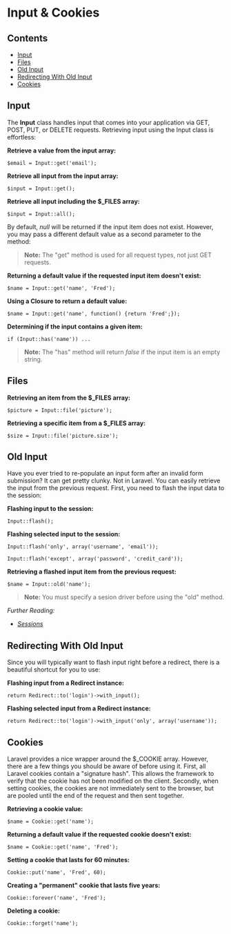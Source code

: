 # Input & Cookies

## Contents

- [Input](#input)
- [Files](#files)
- [Old Input](#old-input)
- [Redirecting With Old Input](#redirecting-with-old-input)
- [Cookies](#cookies)

<a name="input"></a>
## Input

The **Input** class handles input that comes into your application via GET, POST, PUT, or DELETE requests. Retrieving input using the Input class is effortless:

**Retrieve a value from the input array:**

	$email = Input::get('email');

**Retrieve all input from the input array:**

	$input = Input::get();

**Retrieve all input including the $_FILES array:**

	$input = Input::all();

By default, *null* will be returned if the input item does not exist. However, you may pass a different default value as a second parameter to the method:
> **Note:** The "get" method is used for all request types, not just GET requests.

**Returning a default value if the requested input item doesn't exist:**

	$name = Input::get('name', 'Fred');

**Using a Closure to return a default value:**

	$name = Input::get('name', function() {return 'Fred';});

**Determining if the input contains a given item:**

	if (Input::has('name')) ...

> **Note:** The "has" method will return *false* if the input item is an empty string.

<a name="files"></a>
## Files

**Retrieving an item from the $_FILES array:**

	$picture = Input::file('picture');

**Retrieving a specific item from a $_FILES array:**

	$size = Input::file('picture.size');

<a name="old-input"></a>
## Old Input

Have you ever tried to re-populate an input form after an invalid form submission? It can get pretty clunky. Not in Laravel. You can easily retrieve the input from the previous request. First, you need to flash the input data to the session:

**Flashing input to the session:**

	Input::flash();

**Flashing selected input to the session:**

	Input::flash('only', array('username', 'email'));

	Input::flash('except', array('password', 'credit_card'));

**Retrieving a flashed input item from the previous request:**

	$name = Input::old('name');

> **Note:** You must specify a sesion driver before using the "old" method.

*Further Reading:*

- *[Sessions](/docs/sessions)*

<a name="redirecting-with-old-input"></a>
## Redirecting With Old Input

Since you will typically want to flash input right before a redirect, there is a beautiful shortcut for you to use:

**Flashing input from a Redirect instance:**

	return Redirect::to('login')->with_input();

**Flashing selected input from a Redirect instance:**

	return Redirect::to('login')->with_input('only', array('username'));

<a name="cookies"></a>
## Cookies

Laravel provides a nice wrapper around the $_COOKIE array. However, there are a few things you should be aware of before using it. First, all Laravel cookies contain a "signature hash". This allows the framework to verify that the cookie has not been modified on the client. Secondly, when setting cookies, the cookies are not immediately sent to the browser, but are pooled until the end of the request and then sent together.

**Retrieving a cookie value:**

	$name = Cookie::get('name');

**Returning a default value if the requested cookie doesn't exist:**

	$name = Cookie::get('name', 'Fred');

**Setting a cookie that lasts for 60 minutes:**

	Cookie::put('name', 'Fred', 60);

**Creating a "permanent" cookie that lasts five years:**

	Cookie::forever('name', 'Fred');

**Deleting a cookie:**

	Cookie::forget('name');